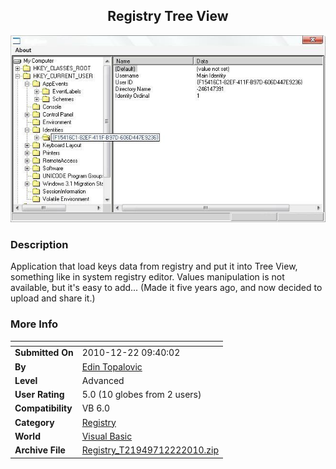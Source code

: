 ﻿<div align="center">

## Registry Tree View

<img src="PIC20101222935541432.JPG">
</div>

### Description

Application that load keys data from registry and put it into Tree View, something like in system registry editor. Values manipulation is not available, but it's easy to add... (Made it five years ago, and now decided to upload and share it.)
 
### More Info
 


<span>             |<span>
---                |---
**Submitted On**   |2010-12-22 09:40:02
**By**             |[Edin Topalovic](https://github.com/Planet-Source-Code/PSCIndex/blob/master/ByAuthor/edin-topalovic.md)
**Level**          |Advanced
**User Rating**    |5.0 (10 globes from 2 users)
**Compatibility**  |VB 6\.0
**Category**       |[Registry](https://github.com/Planet-Source-Code/PSCIndex/blob/master/ByCategory/registry__1-36.md)
**World**          |[Visual Basic](https://github.com/Planet-Source-Code/PSCIndex/blob/master/ByWorld/visual-basic.md)
**Archive File**   |[Registry\_T21949712222010\.zip](https://github.com/Planet-Source-Code/edin-topalovic-registry-tree-view__1-73646/archive/master.zip)








